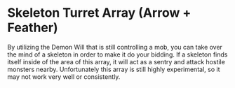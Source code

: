 # Skeleton Turret Array (Arrow + Feather)

By utilizing the Demon Will that is still controlling a mob, you can take over the mind of a skeleton in order to make it do your bidding. If a skeleton finds itself inside of the area of this array, it will act as a sentry and attack hostile monsters nearby. Unfortunately this array is still highly experimental, so it may not work very well or consistently.
